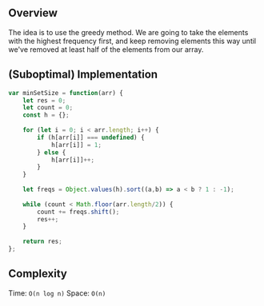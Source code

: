 ## Overview
The idea is to use the greedy method. We are going to take the elements with the highest frequency first, and keep removing elements this way until we've removed at least half of the elements from our array. 

## (Suboptimal) Implementation
```js
var minSetSize = function(arr) {
    let res = 0; 
    let count = 0;  
    const h = {}; 
    
    for (let i = 0; i < arr.length; i++) {
        if (h[arr[i]] === undefined) {
            h[arr[i]] = 1; 
        } else {
            h[arr[i]]++; 
        }
    }
    
    let freqs = Object.values(h).sort((a,b) => a < b ? 1 : -1); 
  
    while (count < Math.floor(arr.length/2)) {
        count += freqs.shift(); 
        res++; 
    }
    
    return res; 
};
```

## Complexity
Time: `O(n log n)`
Space: `O(n)`
